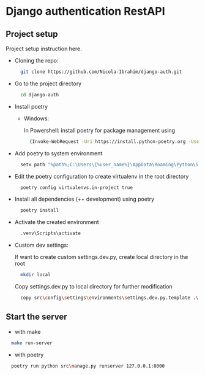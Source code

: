 # Django authentication RestAPI

## Project setup

Project setup instruction here.

- Cloning the repo:

  ```bash
    git clone https://github.com/Nicola-Ibrahim/django-auth.git
  ```

- Go to the project directory

  ```bash
    cd django-auth
  ```

- Install poetry

  - Windows:

    In Powershell: install poetry for package management using

    ```bash
      (Invoke-WebRequest -Uri https://install.python-poetry.org -UseBasicParsing).Content | py -
    ```

- Add poetry to system environment

  ```bash
    setx path "%path%;C:\Users\{%user_name%}\AppData\Roaming\Python\Scripts"
  ```

- Edit the poetry configuration to create virtualenv in the root directory

  ```bash
    poetry config virtualenvs.in-project true
  ```

- Install all dependencies (++ development) using poetry

  ```bash
    poetry install
  ```

- Activate the created environment

  ```bash
    .venv\Scripts\activate
  ```

- Custom dev settings:

  If want to create custom settings.dev.py, create local directory in the root

  ```bash
    mkdir local
  ```

  Copy settings.dev.py to local directory for further modification

  ```bash
    copy src\config\settings\environments\settings.dev.py.template .\local\settings.dev.py
  ```

## Start the server

- with make

```bash
  make run-server
```

- with poetry

```bash
  poetry run python src\manage.py runserver 127.0.0.1:8000
```

